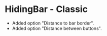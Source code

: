 # HidingBar - Classic

* Added option "Distance to bar border".
* Added option "Distance between buttons".